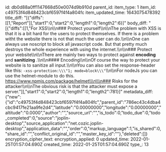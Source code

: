 id: db0d88a0ff1147668d50e0074d9b910d
parent_id: 
item_type: 1
item_id: c49753f4d848423cbf6597f4f4a804fc
item_updated_time: 1643075478392
title_diff: "[{\"diffs\":[[1,\"Report\"]],\"start1\":0,\"start2\":0,\"length1\":0,\"length2\":6}]"
body_diff: "[{\"diffs\":[[1,\"For XSS\\\n\\\n### Protect yourself\\\n\\\nThe problem with XSS is that it is a bit hard for the users to protect themselves. If there is a problem witht the website there is not that much the user can do.\\\n\\\nOne can always use noscript to block all javascript code. But that pretty much destroys the whole experience with using the internet.\\\n\\\n### Protect your website\\\n\\\nThere are mainly two ways to protect against **encoding** and **sanitizing** .\\\n\\\n#### Encoding\\\n\\\nOf course the way to protect your website is to sanitize all input.\\\n\\\nYou can also set the response-header like this: `-xss-protection:\\\"1; mode=block\\\"`\\\n\\\nFor nodeJs you can use the helmet-module to do this. https://www.npmjs.com/package/helmet\\\n\\\n### Risks for the attacker\\\n\\\nThe obvious risk is that the attacker must expose a server.\"]],\"start1\":0,\"start2\":0,\"length1\":0,\"length2\":781}]"
metadata_diff: {"new":{"id":"c49753f4d848423cbf6597f4f4a804fc","parent_id":"786ec43c4dba4cbc9417fe21aa9fe2d4","latitude":"0.00000000","longitude":"0.00000000","altitude":"0.0000","author":"","source_url":"","is_todo":0,"todo_due":0,"todo_completed":0,"source":"joplin-desktop","source_application":"net.cozic.joplin-desktop","application_data":"","order":0,"markup_language":1,"is_shared":0,"share_id":"","conflict_original_id":"","master_key_id":""},"deleted":[]}
encryption_cipher_text: 
encryption_applied: 0
updated_time: 2022-01-25T01:57:04.690Z
created_time: 2022-01-25T01:57:04.690Z
type_: 13